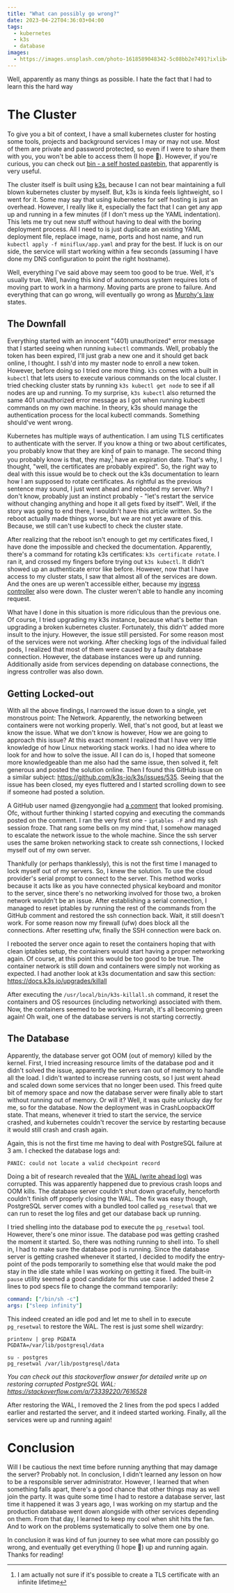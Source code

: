 ```yaml
---
title: "What can possibly go wrong?"
date: 2023-04-22T04:36:03+04:00
tags:
  - kubernetes
  - k3s
  - database
images:
  - https://images.unsplash.com/photo-1618589048342-5c08bb2e7491?ixlib=rb-4.0.3&ixid=MnwxMjA3fDB8MHxwaG90by1wYWdlfHx8fGVufDB8fHx8&auto=format&fit=crop&w=1740&q=80
---
```


Well, apparently as many things as possible. I hate the fact that I had to learn this the hard way

# The Cluster

To give you a bit of context, I have a small kubernetes cluster for hosting some tools, projects and background services I may or may not use. Most of them are private and password protected, so even if I were to share them with you, you won't be able to access them (I hope 🤞). However, if you're curious, you can check out [bin - a self hosted pastebin](http://bin.themisir.com), that apparently is very useful.

The cluster itself is built using [k3s](http://k3s.io), because I can not bear maintaining a full blown kubernetes cluster by myself. But, k3s is kinda feels lightweight, so I went for it. Some may say that using kubernetes for self hosting is just an overhead. However, I really like it, especially the fact that I can get any app up and running in a few minutes (if I don't mess up the YAML indentation). This lets me try out new stuff without having to deal with the boring deployment process. All I need to is just duplicate an existing YAML deployment file, replace image, name, ports and host name, and run `kubectl apply -f miniflux/app.yaml` and pray for the best. If luck is on our side, the service will start working within a few seconds (assuming I have done my DNS configuration to point the right hostname).

Well, everything I've said above may seem too good to be true. Well, it's usually true. Well, having this kind of autonomous system requires lots of moving part to work in a harmony. Moving parts are prone to failure. And everything that can go wrong, will eventually go wrong as [Murphy's law](https://en.wikipedia.org/wiki/Murphy%27s_law) states.

## The Downfall

Everything started with an innocent "(401) unauthorized" error message that I started seeing when running `kubectl` commands. Well, probably the token has been expired, I'll just grab a new one and it should get back online, I thought. I ssh'd into my master node to enroll a new token. However, before doing so I tried one more thing. `k3s` comes with a built in `kubectl` that lets users to execute various commands on the local cluster. I tried checking cluster stats by running `k3s kubectl get node` to see if all nodes are up and running. To my surprise, `k3s kubectl` also returned the same 401 unauthorized error message as I got when running kubectl commands on my own machine. In theory, k3s should manage the authentication process for the local kubectl commands. Something should've went wrong.

Kubernetes has multiple ways of authentication. I am using TLS certificates to authenticate with the server. If you know a thing or two about certificates, you probably know that they are kind of pain to manage. The second thing you probably know is that, they may[^tls-exp] have an expiration date. That's why, I thought, "well, the certificates are probably expired". So, the right way to deal with this issue would be to check out the k3s documentation to learn how I am supposed to rotate certificates. As rightful as the previous sentence may sound, I just went ahead and rebooted my server. Why? I don't know, probably just an instinct probably - "let's restart the service without changing anything and hope it all gets fixed by itself". Well, if the story was going to end there, I wouldn't have this article written. So the reboot actually made things worse, but we are not yet aware of this. Because, we still can't use kubectl to check the cluster state.

[^tls-exp]: I am actually not sure if it's possible to create a TLS certificate with an infinite lifetime 

After realizing that the reboot isn't enough to get my certificates fixed, I have done the impossible and checked the documentation. Apparently, there's a command for rotating k3s certificates: `k3s certificate rotate`. I ran it, and crossed my fingers before trying out `k3s kubectl`. It didn't showed up an authenticate error like before. However, now that I have access to my cluster stats, I saw that almost all of the services are down. And the ones are up weren't accessible either, because my [ingress controller](https://kubernetes.io/docs/concepts/services-networking/ingress-controllers/) also were down. The cluster weren't able to handle any incoming request.

What have I done in this situation is more ridiculous than the previous one. Of course, I tried upgrading my k3s instance, because what's better than upgrading a broken kubernetes cluster. Fortunately, this didn't' added more insult to the injury. However, the issue still persisted. For some reason most of the services were not working. After checking logs of the individual failed pods, I realized that most of them were caused by a faulty database connection. However, the database instances were up and running. Additionally aside from services depending on database connections, the ingress controller was also down.

## Getting Locked-out

With all the above findings, I narrowed the issue down to a single, yet monstrous point: The Network. Apparently, the networking between containers were not working properly. Well, that's not good, but at least we know the issue. What we don't know is however, How we are going to approach this issue? At this exact moment I realized that I have very little knowledge of how Linux networking stack works. I had no idea where to look for and how to solve the issue. All I can do is, I hoped that someone more knowledgeable than me also had the same issue, then solved it, felt generous and posted the solution online. Then I found this GitHub issue on a similar subject: https://github.com/k3s-io/k3s/issues/535. Seeing that the issue has been closed, my eyes fluttered and I started scrolling down to see if someone had posted a solution.

A GitHub user named @zengyongjie had [a comment](https://github.com/k3s-io/k3s/issues/535#issuecomment-716955670) that looked promising. Ofc, without further thinking I started copying and executing the commands posted on the comment. I ran the very first one - `iptables -F` and my ssh session froze. That rang some bells on my mind that, I somehow managed to escalate the network issue to the whole machine. Since the ssh server uses the same broken networking stack to create ssh connections, I locked myself out of my own server.

Thankfully (or perhaps thanklessly), this is not the first time I managed to lock myself out of my servers. So, I knew the solution. To use the cloud provider's serial prompt to connect to the server. This method works because it acts like as you have connected physical keyboard and monitor to the server, since there's no networking involved for those two, a broken network wouldn't be an issue. After establishing a serial connection, I managed to reset iptables by running the rest of the commands from the GitHub comment and restored the ssh connection back. Wait, it still doesn't work. For some reason now my firewall (ufw) does block all the connections. After resetting ufw, finally the SSH connection were back on.

I rebooted the server once again to reset the containers hoping that with clean iptables setup, the containers would start having a proper networking again. Of course, at this point this would be too good to be true. The container network is still down and containers were simply not working as expected. I had another look at k3s documentation and saw this section: https://docs.k3s.io/upgrades/killall

After executing the `/usr/local/bin/k3s-killall.sh` command, it reset the containers and OS resources (including networking) associated with them. Now, the containers seemed to be working. Hurrah, it's all becoming green again! Oh wait, one of the database servers is not starting correctly.

## The Database

Apparently, the database server got OOM (out of memory) killed by the kernel. First, I tried increasing resource limits of the database pod and it didn't solved the issue, apparently the servers ran out of memory to handle all the load. I didn't wanted to increase running costs, so I just went ahead and scaled down some services that no longer been used. This freed quite bit of memory space and now the database server were finally able to start without running out of memory. Or will it? Well, it was quite unlucky day for me, so for the database. Now the deployment was in CrashLoopbackOff state. That means, whenever it tried to start the service, the service crashed, and kubernetes couldn't recover the service by restarting because it would still crash and crash again.

Again, this is not the first time me having to deal with PostgreSQL failure at 3 am. I checked the database logs and:

```plain
PANIC: could not locate a valid checkpoint record
```

Doing a bit of research revealed that the [WAL (write ahead log)](https://en.wikipedia.org/wiki/Write-ahead_logging) was corrupted. This was apparently happened due to previous crash loops and OOM kills. The database server couldn't shut down gracefully, henceforth couldn't finish off properly closing the WAL. The fix was easy though, PostgreSQL server comes with a bundled tool called `pg_resetwal` that we can run to reset the log files and get our database back up running.

I tried shelling into the database pod to execute the `pg_resetwal` tool. However, there's one minor issue. The database pod was getting crashed the moment it started. So, there was nothing running to shell into. To shell in, I had to make sure the database pod is running. Since the database server is getting crashed whenever it started, I decided to modify the entry-point of the pods temporarily to something else that would make the pod stay in the idle state while I was working on getting it fixed. The built-in `pause` utility seemed a good candidate for this use case. I added these 2 lines to pod specs file to change the command temporarily:

```yaml
command: ["/bin/sh -c"]
args: ["sleep infinity"]
```

This indeed created an idle pod and let me to shell in to execute `pg_resetwal` to restore the WAL. The rest is just some shell wizardry:

```shell
printenv | grep PGDATA
PGDATA=/var/lib/postgresql/data

su - postgres
pg_resetwal /var/lib/postgresql/data
```

_You can check out this stackoverflow answer for detailed write up on restoring corrupted PostgreSQL WAL: https://stackoverflow.com/a/73339220/7616528_

After restoring the WAL, I removed the 2 lines from the pod specs I added earlier and restarted the server, and it indeed started working. Finally, all the services were up and running again!

# Conclusion

Will I be cautious the next time before running anything that may damage the server? Probably not. In conclusion, I didn't learned any lesson on how to be a responsible server administrator. However, I learned that when something falls apart, there's a good chance that other things may as well join the party. It was quite some time I had to restore a database server, last time it happened it was 3 years ago, I was working on my startup and the production database went down alongside with other services depending on them. From that day, I learned to keep my cool when shit hits the fan. And to work on the problems systematically to solve them one by one.

In conclusion it was kind of fun journey to see what more can possibly go wrong, and eventually get everything (I hope 🤞) up and running again. Thanks for reading!
